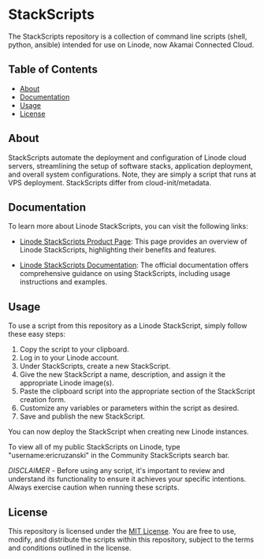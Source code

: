 # StackScripts

The StackScripts repository is a collection of command line scripts (shell, python, ansible) 
intended for use on Linode, now Akamai Connected Cloud. 

## Table of Contents

- [About](#about)
- [Documentation](#documentation)
- [Usage](#usage)
- [License](#license)

## About

StackScripts automate the deployment and configuration of Linode cloud servers, streamlining 
the setup of software stacks, application deployment, and overall system configurations. Note, they
are simply a script that runs at VPS deployment. StackScripts differ from cloud-init/metadata. 

## Documentation

To learn more about Linode StackScripts, you can visit the following 
links:

- [Linode StackScripts Product 
Page](https://www.linode.com/products/stackscripts/): This page provides 
an overview of Linode StackScripts, highlighting their benefits and 
features.

- [Linode StackScripts 
Documentation](https://www.linode.com/docs/products/tools/stackscripts/): 
The official documentation offers comprehensive guidance on using 
StackScripts, including usage instructions and examples.

## Usage

To use a script from this repository as a Linode StackScript, simply follow these easy steps:

1. Copy the script to your clipboard.
2. Log in to your Linode account.
3. Under StackScripts, create a new StackScript.
4. Give the new StackScript a name, description, and assign it the appropriate Linode image(s). 
6. Paste the clipboard script into the appropriate section of the StackScript creation form.
7. Customize any variables or parameters within the script as desired.
8. Save and publish the new StackScript.

You can now deploy the StackScript when creating new Linode instances.

To view all of my public StackScripts on Linode, type "username:ericruzanski" in the Community
StackScripts search bar. 

*DISCLAIMER* - Before using any script, it's important to review and understand its 
functionality to ensure it achieves your specific intentions. Always exercise caution 
when running these scripts. 

## License

This repository is licensed under the [MIT License](LICENSE). You are free to use, modify, 
and distribute the scripts within this repository, subject to the terms and conditions outlined 
in the license.
